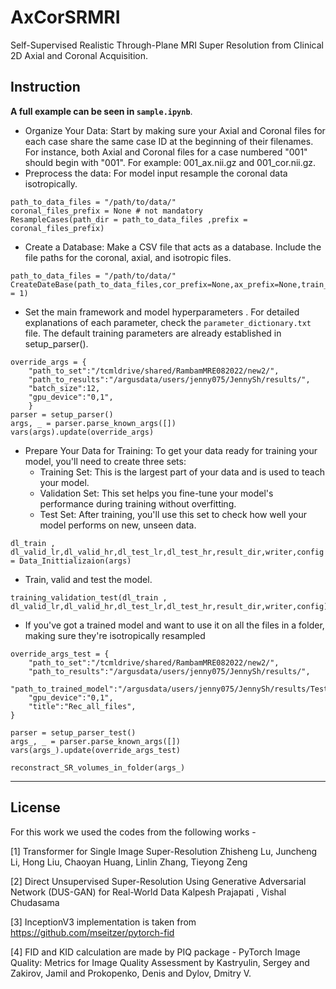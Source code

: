 # AxCorSRMRI
Self-Supervised Realistic Through-Plane MRI Super Resolution from Clinical 2D Axial and Coronal Acquisition.


## Instruction 

**A full example can be seen in `sample.ipynb`**.
- Organize Your Data: Start by making sure your Axial and Coronal files for each case 
share the same case ID at the beginning of their filenames. For instance, both Axial and 
Coronal files for a case numbered "001" should begin with "001". For example: 001_ax.nii.gz and 001_cor.nii.gz.
- Preprocess the data: For model input resample the coronal data isotropically.  
```
path_to_data_files = "/path/to/data/"
coronal_files_prefix = None # not mandatory
ResampleCases(path_dir = path_to_data_files ,prefix = coronal_files_prefix)
```
- Create a Database: Make a CSV file that acts as a database. Include the file paths for the coronal, axial, and isotropic files.
```
path_to_data_files = "/path/to/data/"
CreateDateBase(path_to_data_files,cor_prefix=None,ax_prefix=None,train_frac=0.8,test_frac=0.1,num_folds = 1)
```
- Set the main framework and  model hyperparameters . For detailed explanations of each parameter, 
check the `parameter_dictionary.txt` file. The default training parameters are already established in setup_parser().        
```
override_args = {
    "path_to_set":"/tcmldrive/shared/RambamMRE082022/new2/",
    "path_to_results":"/argusdata/users/jenny075/JennySh/results/",
    "batch_size":12,
    "gpu_device":"0,1",
    }
parser = setup_parser()
args, _ = parser.parse_known_args([])
vars(args).update(override_args)
```
- Prepare Your Data for Training: To get your data ready for training your model, you'll need to create three sets:
  - Training Set: This is the largest part of your data and is used to teach your model.
  - Validation Set: This set helps you fine-tune your model's performance during training without overfitting.
  - Test Set: After training, you'll use this set to check how well your model performs on new, unseen data.

```
dl_train , dl_valid_lr,dl_valid_hr,dl_test_lr,dl_test_hr,result_dir,writer,config  = Data_Inittializaion(args)
```
- Train, valid and test the model.
```
training_validation_test(dl_train , dl_valid_lr,dl_valid_hr,dl_test_lr,dl_test_hr,result_dir,writer,config)
```
- If you've got a trained model and want to use it on all the files in a folder,
making sure they're isotropically resampled 
```
override_args_test = {
    "path_to_set":"/tcmldrive/shared/RambamMRE082022/new2/",
    "path_to_results":"/argusdata/users/jenny075/JennySh/results/",
    "path_to_trained_model":"/argusdata/users/jenny075/JennySh/results/Test_03_06_2024_22_21/Saved/FID/best.pth",
    "gpu_device":"0,1",
    "title":"Rec_all_files",
}

parser = setup_parser_test()
args_, _ = parser.parse_known_args([])
vars(args_).update(override_args_test)

reconstract_SR_volumes_in_folder(args_)
```
_______________________________________________________________________
## License
For this work we used the codes from the following works -

[1] Transformer for Single Image Super-Resolution
Zhisheng Lu, Juncheng Li, Hong Liu, Chaoyan Huang, Linlin Zhang, Tieyong Zeng

[2] Direct Unsupervised Super-Resolution Using Generative Adversarial Network
(DUS-GAN) for Real-World Data Kalpesh Prajapati , Vishal Chudasama

[3]  InceptionV3 implementation is taken from 
https://github.com/mseitzer/pytorch-fid

[4] FID and KID calculation are made by PIQ package - PyTorch Image Quality: Metrics for Image Quality Assessment by Kastryulin, Sergey and Zakirov, Jamil and Prokopenko, Denis and Dylov, Dmitry V. 






